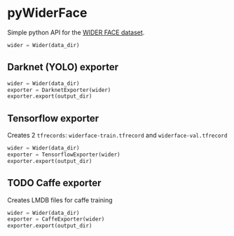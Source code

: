 # pyWiderFace

Simple python API for the [WIDER FACE dataset](http://mmlab.ie.cuhk.edu.hk/projects/WIDERFace/).

```python
wider = Wider(data_dir)
```

## Darknet (YOLO) exporter

```python
wider = Wider(data_dir)
exporter = DarknetExporter(wider)
exporter.export(output_dir)
```

## Tensorflow exporter

Creates 2 `tfrecords`: `widerface-train.tfrecord` and `widerface-val.tfrecord`

```python
wider = Wider(data_dir)
exporter = TensorflowExporter(wider)
exporter.export(output_dir)
```

## **TODO** Caffe exporter

Creates LMDB files for caffe training

```python
wider = Wider(data_dir)
exporter = CaffeExporter(wider)
exporter.export(output_dir)
```
